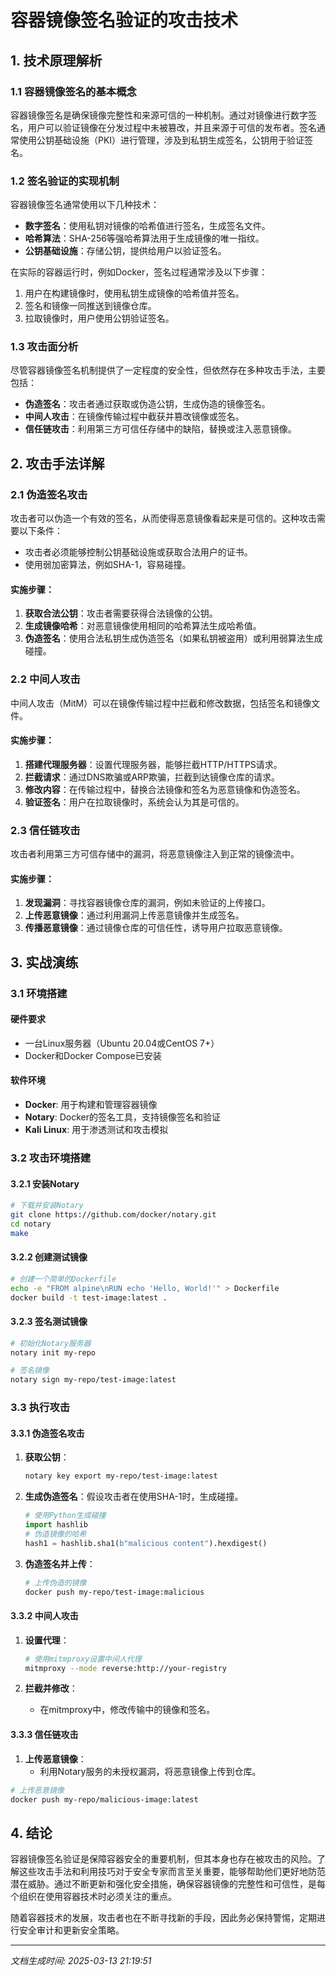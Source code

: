 # 容器镜像签名验证的攻击技术

## 1. 技术原理解析

### 1.1 容器镜像签名的基本概念

容器镜像签名是确保镜像完整性和来源可信的一种机制。通过对镜像进行数字签名，用户可以验证镜像在分发过程中未被篡改，并且来源于可信的发布者。签名通常使用公钥基础设施（PKI）进行管理，涉及到私钥生成签名，公钥用于验证签名。

### 1.2 签名验证的实现机制

容器镜像签名通常使用以下几种技术：

- **数字签名**：使用私钥对镜像的哈希值进行签名，生成签名文件。
- **哈希算法**：SHA-256等强哈希算法用于生成镜像的唯一指纹。
- **公钥基础设施**：存储公钥，提供给用户以验证签名。

在实际的容器运行时，例如Docker，签名过程通常涉及以下步骤：

1. 用户在构建镜像时，使用私钥生成镜像的哈希值并签名。
2. 签名和镜像一同推送到镜像仓库。
3. 拉取镜像时，用户使用公钥验证签名。

### 1.3 攻击面分析

尽管容器镜像签名机制提供了一定程度的安全性，但依然存在多种攻击手法，主要包括：

- **伪造签名**：攻击者通过获取或伪造公钥，生成伪造的镜像签名。
- **中间人攻击**：在镜像传输过程中截获并篡改镜像或签名。
- **信任链攻击**：利用第三方可信任存储中的缺陷，替换或注入恶意镜像。

## 2. 攻击手法详解

### 2.1 伪造签名攻击

攻击者可以伪造一个有效的签名，从而使得恶意镜像看起来是可信的。这种攻击需要以下条件：

- 攻击者必须能够控制公钥基础设施或获取合法用户的证书。
- 使用弱加密算法，例如SHA-1，容易碰撞。

#### 实施步骤：

1. **获取合法公钥**：攻击者需要获得合法镜像的公钥。
2. **生成镜像哈希**：对恶意镜像使用相同的哈希算法生成哈希值。
3. **伪造签名**：使用合法私钥生成伪造签名（如果私钥被盗用）或利用弱算法生成碰撞。

### 2.2 中间人攻击

中间人攻击（MitM）可以在镜像传输过程中拦截和修改数据，包括签名和镜像文件。

#### 实施步骤：

1. **搭建代理服务器**：设置代理服务器，能够拦截HTTP/HTTPS请求。
2. **拦截请求**：通过DNS欺骗或ARP欺骗，拦截到达镜像仓库的请求。
3. **修改内容**：在传输过程中，替换合法镜像和签名为恶意镜像和伪造签名。
4. **验证签名**：用户在拉取镜像时，系统会认为其是可信的。

### 2.3 信任链攻击

攻击者利用第三方可信存储中的漏洞，将恶意镜像注入到正常的镜像流中。

#### 实施步骤：

1. **发现漏洞**：寻找容器镜像仓库的漏洞，例如未验证的上传接口。
2. **上传恶意镜像**：通过利用漏洞上传恶意镜像并生成签名。
3. **传播恶意镜像**：通过镜像仓库的可信任性，诱导用户拉取恶意镜像。

## 3. 实战演练

### 3.1 环境搭建

#### 硬件要求

- 一台Linux服务器（Ubuntu 20.04或CentOS 7+）
- Docker和Docker Compose已安装

#### 软件环境

- **Docker**: 用于构建和管理容器镜像
- **Notary**: Docker的签名工具，支持镜像签名和验证
- **Kali Linux**: 用于渗透测试和攻击模拟

### 3.2 攻击环境搭建

#### 3.2.1 安装Notary

```bash
# 下载并安装Notary
git clone https://github.com/docker/notary.git
cd notary
make
```

#### 3.2.2 创建测试镜像

```bash
# 创建一个简单的Dockerfile
echo -e "FROM alpine\nRUN echo 'Hello, World!'" > Dockerfile
docker build -t test-image:latest .
```

#### 3.2.3 签名测试镜像

```bash
# 初始化Notary服务器
notary init my-repo

# 签名镜像
notary sign my-repo/test-image:latest
```

### 3.3 执行攻击

#### 3.3.1 伪造签名攻击

1. **获取公钥**：
   ```bash
   notary key export my-repo/test-image:latest
   ```

2. **生成伪造签名**：假设攻击者在使用SHA-1时，生成碰撞。
   ```python
   # 使用Python生成碰撞
   import hashlib
   # 伪造镜像的哈希
   hash1 = hashlib.sha1(b"malicious content").hexdigest()
   ```

3. **伪造签名并上传**：
   ```bash
   # 上传伪造的镜像
   docker push my-repo/test-image:malicious
   ```

#### 3.3.2 中间人攻击

1. **设置代理**：
   ```bash
   # 使用mitmproxy设置中间人代理
   mitmproxy --mode reverse:http://your-registry
   ```

2. **拦截并修改**：
   - 在mitmproxy中，修改传输中的镜像和签名。

#### 3.3.3 信任链攻击

1. **上传恶意镜像**：
   - 利用Notary服务的未授权漏洞，将恶意镜像上传到仓库。

```bash
# 上传恶意镜像
docker push my-repo/malicious-image:latest
```

## 4. 结论

容器镜像签名验证是保障容器安全的重要机制，但其本身也存在被攻击的风险。了解这些攻击手法和利用技巧对于安全专家而言至关重要，能够帮助他们更好地防范潜在威胁。通过不断更新和强化安全措施，确保容器镜像的完整性和可信性，是每个组织在使用容器技术时必须关注的重点。 

随着容器技术的发展，攻击者也在不断寻找新的手段，因此务必保持警惕，定期进行安全审计和更新安全策略。

---

*文档生成时间: 2025-03-13 21:19:51*
